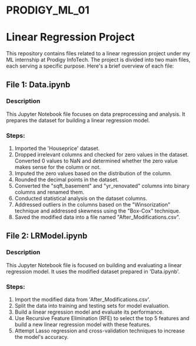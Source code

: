 # PRODIGY_ML_01
# Linear Regression Project

This repository contains files related to a linear regression project under my ML internship at Prodigy InfoTech. The project is divided into two main files, each serving a specific purpose. Here's a brief overview of each file:

## File 1: Data.ipynb

### Description
This Jupyter Notebook file focuses on data preprocessing and analysis. It prepares the dataset for building a linear regression model.

### Steps:
1. Imported the 'Houseprice' dataset.
2. Dropped irrelevant columns and checked for zero values in the dataset. Converted 0 values to NaN and determined whether the zero value makes sense for the column or not.
3. Imputed the zero values based on the distribution of the column.
4. Rounded the decimal points in the dataset.
5. Converted the "sqft_basement" and "yr_renovated" columns into binary columns and renamed them.
6. Conducted statistical analysis on the dataset columns.
7. Addressed outliers in the columns based on the "Winsorization" technique and addressed skewness using the "Box-Cox" technique.
8. Saved the modified data into a file named "After_Modifications.csv".

## File 2: LRModel.ipynb

### Description
This Jupyter Notebook file is focused on building and evaluating a linear regression model. It uses the modified dataset prepared in 'Data.ipynb'.

### Steps:
1. Import the modified data from 'After_Modifications.csv'.
2. Split the data into training and testing sets for model evaluation.
3. Build a linear regression model and evaluate its performance.
4. Use Recursive Feature Elimination (RFE) to select the top 5 features and build a new linear regression model with these features.
5. Attempt Lasso regression and cross-validation techniques to increase the model's accuracy.

